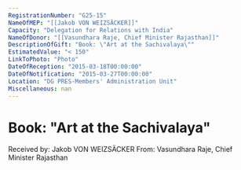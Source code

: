 ```yaml
---
RegistrationNumber: "G25-15"
NameOfMEP: "[[Jakob VON WEIZSÄCKER]]"
Capacity: "Delegation for Relations with India"
NameOfDonor: "[[Vasundhara Raje, Chief Minister Rajasthan]]"
DescriptionOfGift: "Book: \"Art at the Sachivalaya\""
EstimatedValue: "< 150"
LinkToPhoto: "Photo"
DateOfReception: "2015-03-18T00:00:00"
DateOfNotification: "2015-03-27T00:00:00"
Location: "DG PRES-Members' Administration Unit"
Miscellaneous: nan
---
```


# Book: "Art at the Sachivalaya"

Received by: Jakob VON WEIZSÄCKER
From: Vasundhara Raje, Chief Minister Rajasthan
